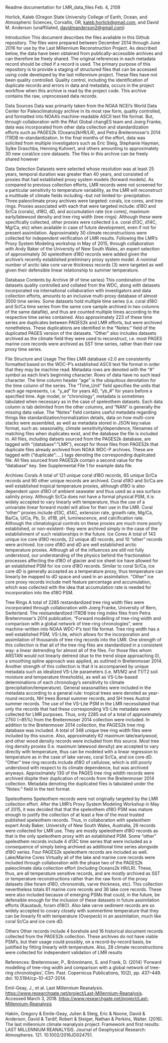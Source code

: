 Readme documentation for LMR_data_files
Feb. 4, 2108

Horlick, Kaleb (Oregon State University College of Earth, Ocean, and Atmospheric Sciences, Corvallis, OR, kaleb.horlick@gmail.com, and David M. Anderson (unaffiliated, davidmanderson2@gmail.com)

Introduction
This document describes the files available in this Github repository. The files were prepared between December 2014 through June 2016 for use by the Last Millennium Reconstruction Project.  As described below, the data have been obtained from publically-accessible archives and can therefore be freely shared. The original references in each metadata record should be cited if a record is used.  The primary purpose of this repository is to provide a staging of structured files that can be accessed using code developed by the last millennium project.  These files have not been quality controlled. Quality control, including the identification of duplicate records and errors in data and metadata, occurs in the project workflow when this archive is read by the project code.  This archive contains the raw, unprocessed data records.

Data Sources
Data was primarily taken from the NOAA NCEI’s World Data Center for Paleoclimatology archive in its most raw form, quality controlled, and formatted into NOAA’s machine-readable ASCII text file format. But, through collaboration with the PAst Global changES team and Joerg Franke, data was incorporated from other data collection and standardization efforts such as PAGES2k (Oceans2kHR/LR), and Petra Breitenmoser’s 2014 ITRDB re-standardization. In the final months of the effort, data was solicited from multiple investigators such as Eric Steig, Stephanie Hayman, Sylke Draschba, Henning Kuhnert, and others amounting to approximately 30 new coral/ice core datasets.  The files in this archive can be freely shared however 

Data Selection
Datasets were selected whose resolution was at least 25 years, temporal duration was greater than 40 years, and consisted of proxies that had established proxy system models (forward models). As compared to previous collection efforts, LMR records were not screened for a particular sensitivity to temperature variability, as the LMR will reconstruct a multitude of climate fields including –but not limited to- precipitation. Three paleoclimate proxy archives were targeted: corals, ice cores, and tree rings. Proxies associated with each that were targeted include: d18O and Sr/Ca (corals), d18O, dD, and accumulation rate (ice cores), maximum early/latewood density and tree ring width (tree rings). Although these were specifically collected, other proxies were collected (i.e. coral d13C, d14C, Mg/Ca, etc) when available in case of future development, even if not for present assimilation. Approximately 30 climate reconstructions were collected for independent verification of LMR results. Following the LMR’s Proxy System Modeling workshop in May of 2015, through collaboration with Andy Baker of the University of New South Wales, an expert selection of approximately 30 speleothem d18O records were added given the archive’s recently established preliminary proxy system model. A nominal number of arctic lake core varve thickness records (3) were targeted as well given their defensible linear relationship to summer temperature.

Database Contents by Archive (# of time series)
This combination of the datasets quality controlled and collated from the WDC, along with datasets incorporated via international collaboration with investigators and data collection efforts, amounts to an inclusive multi-proxy database of almost 3500 time series. Some datasets hold multiple time series (i.e. coral d18O and Sr/Ca time series from the same core sample archived in two columns of the same datafile), and thus are counted multiple times according to the respective time series contained. Also approximately 223 of these time series are duplicates between PAGES2k and LMR efforts, but were archived nonetheless. These duplications are identified in the “Notes:” field of the duplicated PAGES version of the datasets. “Other” also includes datasets archived as the climate field they were used to reconstruct, i.e. most PAGES marine core records were archived as SST time series, rather than their raw proxy time series.

File Structure and Usage
The files LMR database v2.0 are consistently formatted based on the WDC-P’s established ASCII text file format in order that they may be machine read. Metadata rows are denoted with the “#” symbol as each line’s beginning character. Rows of data have no such lead character.
The time column header “age” is the ubiquitous denotation for the time column of the series. The “Time_Unit” field specifies the units that each age represents, i.e. “y_ad” for years AD, “yb_#” for years before a specified time. Age model, or “chronology”, metadata is sometimes tabulated when necessary as in the case of speleothem datasets. Each data column is tab delimited from the other columns, and “NAN” is generally the missing data value.
The “Notes” field contains useful metadata regarding things like standardization/normalization details, data on how multi-core stacks were assembled, as well as metadata stored in JSON key:value format, such as: seasonality, climate sensitivity/dependence, filenames of matching files when duplicates exist, and the database the file is included in. All files, including datsets sourced from the PAGES2k database, are tagged with “{database”:”LMR”}, except for those files from PAGES2k that duplicate files already archived from NOAA WDC-P archives. These are tagged with {“duplicate”:….} tags denoting the corresponding duplicated file. All files sourced from PAGES2k contain a second value for the “database” key. See Supplemental File 1 for example data file.

Archives
Corals
A total of 121 unique coral d18O records, 65 unique Sr/Ca records and 90 other unique records are archived. Coral d18O and Sr/Ca are well established tropical temperature proxies, although d18O is also dependent upon d18O of ambient seawater and thus used as a sea surface salinity proxy. Although Sr/Ca does not have a formal physical PSM, it is widely accepted to vary linearly with temperature, thus the use of a univariate linear forward model will allow for their use in the LMR. Coral “other” proxies include d13C, d14C, extension rate, growth rate, Mg/Ca, Ba/Ca, U/Ca, Pb, Sr, d11B, pH, luminescence, and calcification rate. Although the climatological controls on these proxies are much more poorly established, or non-existent- they were archived simply in the case of the establishment of such relationships in the future.
Ice Cores
A total of 143 unique ice core d18O records, 22 unique dD records, and 10 “other” records were archived. Ice core d18O and dD are well established arctic temperature proxies. Although all of the influences are still not fully understood, our understanding of the physics behind the fractionation processes affecting the d18O of glacier and ice sheet ice have allowed for an established PSM for ice core d18O records. Similar to coral Sr/Ca, ice core dD is generally accepted as a temperature proxy, thus temperature can linearly be mapped to dD space and used in an assimilation. “Other” ice core proxy records include melt feature percentage and accumulation, which was collected with the idea that accumulation rate is needed for incorporation into the d18O PSM.

Tree Rings
A total of 2285 restandardized tree ring width files were incorporated through collaboration with Joerg Franke, University of Bern, Switerland. The restsandardized ITRDB tree ring index files from Petra Breitenmoser’s 2014 publication, “Forward modelling of tree-ring width and comparison with a global network of tree-ring chronologies”, were machine-written into NOAA WDC-P’s text file format. Tree ring width has a well established PSM, VS-Lite, which allows for the incorporation and assimilation of thousands of tree ring records into the LMR. One strength of this collection is that all of the tree ring files are standardized in a consistent way: a linear detrending for almost all of the files. For those files whom ARSTAN would not linearly detrend (due to the trend slope approaching 0), a smoothing spline approach was applied, as outlined in Breitenmoser 2014. Another strength of this collection is that it is accompanied by unique metadata such as idealized VS-Lite parameters (i.e. M1/M2 and T1/T2 soil moisture and temperature thresholds), as well as VS-Lite-based determinations of each chronology’s sensitivity to climate (precipitation/temperature). General seasonalities were included in the metadata according to a general rule: tropical trees were denoted as year-round records, NH trees Boreal summer records, and SH trees Austral summer records. The use of the VS-Lite PSM in the LMR necessitated that only the records that had these corresponding VS-Lite metadata were collected for LMR purposes. Thus, only 2285 out of a total of approximately 2750 (~85%) from the Breitenmoser 2014 collection were included.
In addition to the Breitenmoser 2014 collection, the PAGES2k tree ring database was included. A total of 348 unique tree ring width files were included by this source. Also, approximately 62 maximum late/earlywood, and other wood density records were included from this source. Most tree ring density proxies (I.e. maximum latewood density) are accepted to vary directly with temperature, thus can be modeled with a linear regression to temperature as in the case of lake varves, coral Sr/Ca, and ice core dD. “Other” tree ring records include d18O of cellulose, which is still poorly understood with respect to its climate dependence, but was archived anyways. Approximately 130 of the PAGES tree ring witdth records were archived dispite their duplication of records from the Breitenmoser 2014 collection. Metadata denoting the duplicated files is tabulated under the “Notes:” field in the text format.

Speleothems
Speleothem records were not originally targeted by the LMR collection effort. After the LMR’s Proxy System Modeling Workshop in May of 2015, it was decided that that the speleothem d18O PSM was mature enough to justify the collection of at least a few of the most trusted published speleothem records. Thus, in collaboration with speleothem expert Andy Baker, University of New South Wales, Australia, 26 records were collected for LMR use. They are mostly speleothem d18O records as that is the only speleothem proxy with an established PSM. Some “other” speleothem records include 4 d13C time series that were included as a consequence of simply being archived as additional time series alongside d18O series. Four PAGES2k speleothem records are included as well.
Lake/Marine Cores
Virtually all of the lake and marine core records were included through collaboration with the phase two of the PAGES2k paleoclimate data collection effort (including Oceans2k HR/LR). These, thus, are all temperature sensitive records, and are mostly archived as SST or temperature reconstructions rather than the raw form of the proxy datasets (like foram d18O, chronomids, varve thickness, etc). This collection nevertheless totals 61 marine core records and 36 lake core records. These were also included because of emerging PSMs that could, in the future, be defensible enough for the inclusion of these datasets in future assimilation efforts (Kaustaub, foram d18O). Also lake varve sediment records are so widely accepted to covary closely with summertime temperature that they can be linearly fit with temperature (Overpeck) in an assimilation, much like coral Sr/Ca and ice core dD.

Others
Other records include 4 borehole and 16 historical document records collected from the PAGES2k collection. These archives do not have viable PSM’s, but their usage could possibly, on a record-by-record basis, be justified by fitting linearly with temperature.  Also, 28 climate reconstructions were collected for independent validation of LMR results

References:
Breitenmoser, P., Brönnimann, S. and Frank, D. (2014) ‘Forward modelling of tree-ring width and comparison with a global network of tree-ring chronologies’, Clim. Past. Copernicus Publications, 10(2), pp. 437–449. doi: 10.5194/cp-10-437-2014.

Emil-Geay, J., et al. Last Millennium Reanalysis. https://www.researchgate.net/project/Last-Millennium-Reanalysis. Accessed March 3, 2018. https://www.researchgate.net/project/Last-Millennium-Reanalysis

Hakim, Gregory & Emile-Geay, Julien & Steig, Eric & Noone, David & Anderson, David & Tardif, Robert & Steiger, Nathan & Perkins, Walter. (2016). The last millennium climate reanalysis project: Framework and first results: LAST MILLENNIUM REANALYSIS. Journal of Geophysical Research: Atmospheres. 121. 10.1002/2016JD024751. 


